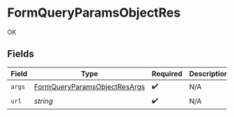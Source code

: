 # FormQueryParamsObjectRes

OK


## Fields

| Field                                                                                   | Type                                                                                    | Required                                                                                | Description                                                                             |
| --------------------------------------------------------------------------------------- | --------------------------------------------------------------------------------------- | --------------------------------------------------------------------------------------- | --------------------------------------------------------------------------------------- |
| `args`                                                                                  | [FormQueryParamsObjectResArgs](../../models/operations/formqueryparamsobjectresargs.md) | :heavy_check_mark:                                                                      | N/A                                                                                     |
| `url`                                                                                   | *string*                                                                                | :heavy_check_mark:                                                                      | N/A                                                                                     |